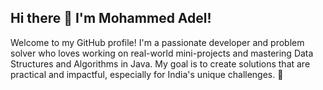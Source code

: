 ## Hi there 👋 I'm Mohammed Adel!
Welcome to my GitHub profile! I'm a passionate developer and problem solver who loves working on real-world mini-projects and mastering Data Structures and Algorithms in Java. My goal is to create solutions that are practical and impactful, especially for India's unique challenges. 🚀

<!--
**Adel-18/Adel-18** is a ✨ _special_ ✨ repository because its `README.md` (this file) appears on your GitHub profile.

🚀 About Me
🔭 I’m currently focusing on DSA in Java to crack placements at top-tier companies.
🌱 I’m also exploring real-world mini-projects to make a positive difference.
💬 Ask me about DSA, Java, or project ideas that solve India-centric problems!
📫 Reach out: md.adel88700@gmail.com | www.linkedin.com/in/
mohammed-adel-rahman-n-4a764b258

